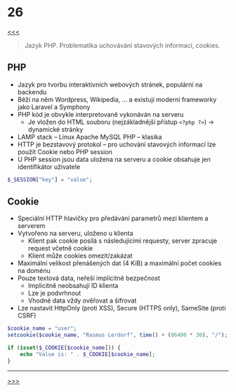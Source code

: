 # 26

[<<<](./25.MD)
> Jazyk PHP. Problematika uchovávání stavových informací, cookies.

## PHP

* Jazyk pro tvorbu interaktivních webových stránek, populární na backendu
* Běží na něm Wordpress, Wikipedia, ... a existují moderní frameworky jako Laravel a Symphony
* PHP kód je obvykle interpretovaně vykonáván na serveru
  * Je vložen do HTML souboru (nejzákladnější přístup `<?php ?>`) → dynamické stránky
* LAMP stack – Linux Apache MySQL PHP – klasika
* HTTP je bezstavový protokol – pro uchování stavových informací lze použít Cookie nebo PHP session
* U PHP session jsou data uložena na serveru a cookie obsahuje jen identifikátor uživatele

```php
$_SESSION["key"] = "value";
```

## Cookie

* Speciální HTTP hlavičky pro předávání parametrů mezi klientem a serverem
* Vytvořeno na serveru, uloženo u klienta
  * Klient pak cookie posílá s následujícími requesty, server zpracuje request včetně cookie
  * Klient může cookies omezit/zakázat
* Maximální velikost přenášených dat (4 KiB) a maximální počet cookies na doménu
* Pouze textová data, neřeší implicitně bezpečnost
  * Implicitně neobsahují ID klienta
  * Lze je podvrhnout
  * Vhodné data vždy ověřovat a šifrovat
* Lze nastavit HttpOnly (proti XSS), Secure (HTTPS only), SameSite (proti CSRF)

```php
$cookie_name = "user";
setcookie($cookie_name, "Rasmus Lerdorf", time() + (86400 * 30), "/");

if (isset($_COOKIE[$cookie_name])) {
    echo "Value is: " . $_COOKIE[$cookie_name];
}
```

---
[>>>](./27.MD)

